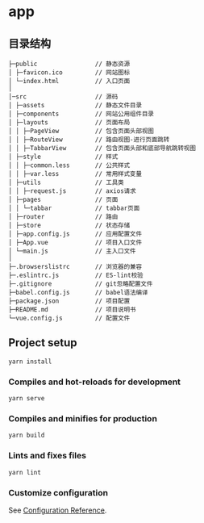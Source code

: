 # app

## 目录结构

```
├─public                // 静态资源
│ ├─favicon.ico         // 网站图标
│ └─index.html          // 入口页面
│
│─src                   // 源码
│ ├─assets              // 静态文件目录
│ ├─components          // 网站公用组件目录
│ ├─layouts             // 页面布局
│ │ ├─PageView          // 包含页面头部视图
│ │ ├─RouteView         // 路由视图-进行页面跳转
│ │ ├─TabbarView        // 包含页面头部和底部导航跳转视图
│ ├─style               // 样式
│ │ ├─common.less       // 公共样式
│ │ ├─var.less          // 常用样式变量
│ ├─utils               // 工具类
│ │ ├─request.js        // axios请求
│ ├─pages               // 页面
│ │ └─tabbar            // tabbar页面
│ ├─router              // 路由
│ ├─store               // 状态存储
│ ├─app.config.js       // 应用配置文件
│ ├─App.vue             // 项目入口文件
│ └─main.js             // 主入口文件
│
├─.browserslistrc       // 浏览器的兼容
├─.eslintrc.js          // ES-lint校验
├─.gitignore            // git忽略配置文件
├─babel.config.js       // babel语法编译
├─package.json          // 项目配置
├─README.md             // 项目说明书
└─vue.config.js         // 配置文件
```

## Project setup
```
yarn install
```

### Compiles and hot-reloads for development
```
yarn serve
```

### Compiles and minifies for production
```
yarn build
```

### Lints and fixes files
```
yarn lint
```

### Customize configuration
See [Configuration Reference](https://cli.vuejs.org/config/).
